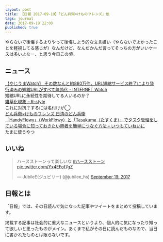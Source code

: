 ```yaml
---
layout: post
title: 【日報 2017-09-19】「どん兵衛×けものフレンズ」他
tags: journal
date: 2017-09-19 22:00
published: true
---
```

やらないで後悔するよりやって後悔しよう的な文言嫌い（やらないでよかったことを軽視してる感じが）なんだけど、なんだかんだ言ってそっちの方がいいケースは多いよなー、と思う今日この頃。

## ニュース

<div class="news"><a href="http://internet.watch.impress.co.jp/docs/yajiuma/1081357.html" target="_blank">【やじうまWatch】 その数なんと約880万件、URL短縮サービス終了により発行済みの短縮URLがすべて無効化 - INTERNET Watch</a>
<div class="newscomme">短縮URLに永続性を期待してる人いるのか？</div>
</div>

<div class="news"><a href="https://rashita.net/blog/?p=22959" target="_blank">雑草化現象 – R-style</a>
<div class="newscomme">これに対抗？するには名付けが◯</div>
</div>

<div class="news"><a href="http://www.donbei.jp/kemono-friends/" target="_blank">どん兵衛×けものフレンズ 日清のどん兵衛</a>
<div class="newscomme"></div>
</div>

<div class="news"><a href="http://teineini.net/20170919-tasukuma-handyflowy-script/" target="_blank">「HandyFlowy」（WorkFlowy）と「Tasukuma（たすくま）」でタスク管理をしている場合に知っておきたい両者を簡単につなぐ方法 – いつもていねいに</a>
<div class="newscomme">たまに使うやつ</div>
</div>


## いいね

 
<blockquote class="twitter-tweet"><p lang="ja" dir="ltr">ハースストーンって楽しいな <a href="https://twitter.com/hashtag/%E3%83%8F%E3%83%BC%E3%82%B9%E3%82%B9%E3%83%88%E3%83%BC%E3%83%B3?src=hash">#ハースストーン</a> <a href="https://t.co/Yx4EFof7gZ">pic.twitter.com/Yx4EFof7gZ</a></p>&mdash; JubileE(ジュビリー) (@jubilee_hs) <a href="https://twitter.com/jubilee_hs/status/909947511120347136">September 19, 2017</a></blockquote>
<script async src="//platform.twitter.com/widgets.js" charset="utf-8"></script>


## 日報とは

「日報」では、その日読んで気になった記事やツイートをまとめて投稿しています。

掲載する記事は社会的に重大なニュースというより、個人的に気になったり知って欲しいと思ったものがメイン。あくまで私がその日に読んだものなので、当日に書かれたものとは限らないです。